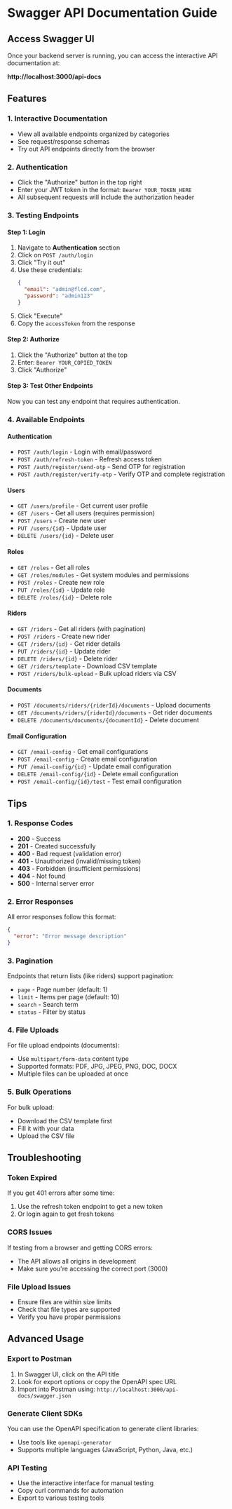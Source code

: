 # Swagger API Documentation Guide

## Access Swagger UI

Once your backend server is running, you can access the interactive API documentation at:

**http://localhost:3000/api-docs**

## Features

### 1. Interactive Documentation
- View all available endpoints organized by categories
- See request/response schemas
- Try out API endpoints directly from the browser

### 2. Authentication
- Click the "Authorize" button in the top right
- Enter your JWT token in the format: `Bearer YOUR_TOKEN_HERE`
- All subsequent requests will include the authorization header

### 3. Testing Endpoints

#### Step 1: Login
1. Navigate to **Authentication** section
2. Click on `POST /auth/login`
3. Click "Try it out"
4. Use these credentials:
   ```json
   {
     "email": "admin@flcd.com",
     "password": "admin123"
   }
   ```
5. Click "Execute"
6. Copy the `accessToken` from the response

#### Step 2: Authorize
1. Click the "Authorize" button at the top
2. Enter: `Bearer YOUR_COPIED_TOKEN`
3. Click "Authorize"

#### Step 3: Test Other Endpoints
Now you can test any endpoint that requires authentication.

### 4. Available Endpoints

#### Authentication
- `POST /auth/login` - Login with email/password
- `POST /auth/refresh-token` - Refresh access token
- `POST /auth/register/send-otp` - Send OTP for registration
- `POST /auth/register/verify-otp` - Verify OTP and complete registration

#### Users
- `GET /users/profile` - Get current user profile
- `GET /users` - Get all users (requires permission)
- `POST /users` - Create new user
- `PUT /users/{id}` - Update user
- `DELETE /users/{id}` - Delete user

#### Roles
- `GET /roles` - Get all roles
- `GET /roles/modules` - Get system modules and permissions
- `POST /roles` - Create new role
- `PUT /roles/{id}` - Update role
- `DELETE /roles/{id}` - Delete role

#### Riders
- `GET /riders` - Get all riders (with pagination)
- `POST /riders` - Create new rider
- `GET /riders/{id}` - Get rider details
- `PUT /riders/{id}` - Update rider
- `DELETE /riders/{id}` - Delete rider
- `GET /riders/template` - Download CSV template
- `POST /riders/bulk-upload` - Bulk upload riders via CSV

#### Documents
- `POST /documents/riders/{riderId}/documents` - Upload documents
- `GET /documents/riders/{riderId}/documents` - Get rider documents
- `DELETE /documents/documents/{documentId}` - Delete document

#### Email Configuration
- `GET /email-config` - Get email configurations
- `POST /email-config` - Create email configuration
- `PUT /email-config/{id}` - Update email configuration
- `DELETE /email-config/{id}` - Delete email configuration
- `POST /email-config/{id}/test` - Test email configuration

## Tips

### 1. Response Codes
- **200** - Success
- **201** - Created successfully
- **400** - Bad request (validation error)
- **401** - Unauthorized (invalid/missing token)
- **403** - Forbidden (insufficient permissions)
- **404** - Not found
- **500** - Internal server error

### 2. Error Responses
All error responses follow this format:
```json
{
  "error": "Error message description"
}
```

### 3. Pagination
Endpoints that return lists (like riders) support pagination:
- `page` - Page number (default: 1)
- `limit` - Items per page (default: 10)
- `search` - Search term
- `status` - Filter by status

### 4. File Uploads
For file upload endpoints (documents):
- Use `multipart/form-data` content type
- Supported formats: PDF, JPG, JPEG, PNG, DOC, DOCX
- Multiple files can be uploaded at once

### 5. Bulk Operations
For bulk upload:
- Download the CSV template first
- Fill it with your data
- Upload the CSV file

## Troubleshooting

### Token Expired
If you get 401 errors after some time:
1. Use the refresh token endpoint to get a new token
2. Or login again to get fresh tokens

### CORS Issues
If testing from a browser and getting CORS errors:
- The API allows all origins in development
- Make sure you're accessing the correct port (3000)

### File Upload Issues
- Ensure files are within size limits
- Check that file types are supported
- Verify you have proper permissions

## Advanced Usage

### Export to Postman
1. In Swagger UI, click on the API title
2. Look for export options or copy the OpenAPI spec URL
3. Import into Postman using: `http://localhost:3000/api-docs/swagger.json`

### Generate Client SDKs
You can use the OpenAPI specification to generate client libraries:
- Use tools like `openapi-generator`
- Supports multiple languages (JavaScript, Python, Java, etc.)

### API Testing
- Use the interactive interface for manual testing
- Copy curl commands for automation
- Export to various testing tools